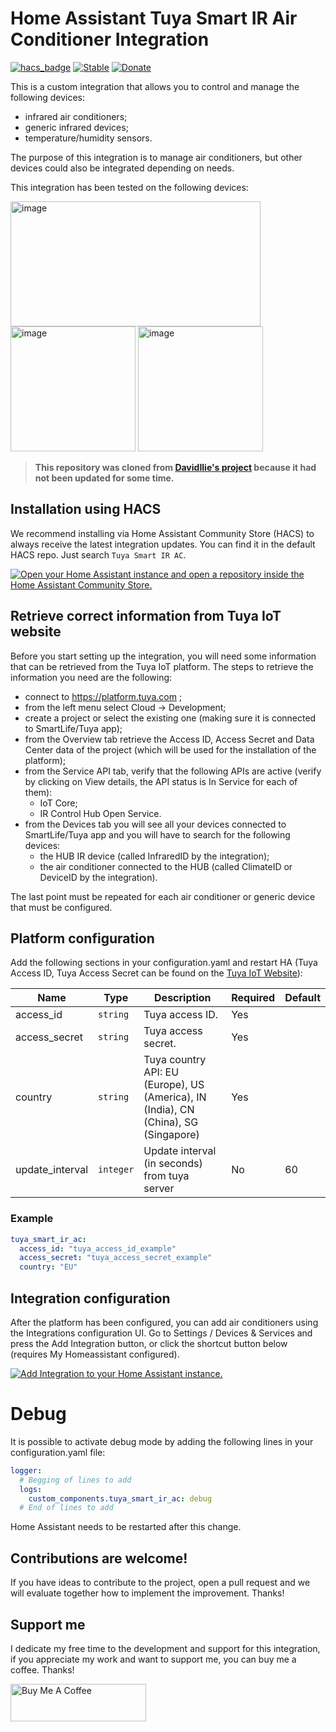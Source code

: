 # Home Assistant Tuya Smart IR Air Conditioner Integration
[![hacs_badge](https://img.shields.io/badge/HACS-Default-orange.svg)](https://github.com/hacs/integration)
[![Stable](https://img.shields.io/github/v/release/EnzoD86/tuya-smart-ir-ac)](https://github.com/EnzoD86/tuya-smart-ir-ac/releases/latest)
[![Donate](https://img.shields.io/badge/donate-BuyMeCoffee-yellow.svg)](https://www.buymeacoffee.com/enzod86)

This is a custom integration that allows you to control and manage the following devices:

- infrared air conditioners;
- generic infrared devices;
- temperature/humidity sensors.

The purpose of this integration is to manage air conditioners, but other devices could also be integrated depending on needs.

This integration has been tested on the following devices:

<img width="400" height="200" alt="image" src="https://github.com/user-attachments/assets/0c1ed6ea-a2b7-43ca-a979-94ff6e3499dc" />

<img width="200" height="200" alt="image" src="https://github.com/user-attachments/assets/c811bdf9-c9cf-4df3-a1b8-fd4cc7152db9" />

<img width="200" height="200" alt="image" src="https://github.com/user-attachments/assets/e6d6a44f-41b3-4fff-be7f-390dd3a1d344" />


>  **This repository was cloned from [DavidIlie's project](https://github.com/DavidIlie/tuya-smart-ir-ac) because it had not been updated for some time.**

## Installation using HACS
We recommend installing via Home Assistant Community Store (HACS) to always receive the latest integration updates.
You can find it in the default HACS repo. Just search `Tuya Smart IR AC`.

[![Open your Home Assistant instance and open a repository inside the Home Assistant Community Store.](https://my.home-assistant.io/badges/hacs_repository.svg)](https://my.home-assistant.io/redirect/hacs_repository/?owner=EnzoD86&repository=tuya-smart-ir-ac&category=integration)

## Retrieve correct information from Tuya IoT website
Before you start setting up the integration, you will need some information that can be retrieved from the Tuya IoT platform.
The steps to retrieve the information you need are the following:
- connect to https://platform.tuya.com ;
- from the left menu select Cloud -> Development;
- create a project or select the existing one (making sure it is connected to SmartLife/Tuya app);
- from the Overview tab retrieve the Access ID, Access Secret and Data Center data of the project (which will be used for the installation of the platform);
- from the Service API tab, verify that the following APIs are active (verify by clicking on View details, the API status is In Service for each of them):
  - IoT Core;
  - IR Control Hub Open Service.
- from the Devices tab you will see all your devices connected to SmartLife/Tuya app and you will have to search for the following devices:
  - the HUB IR device (called InfraredID by the integration);
  - the air conditioner connected to the HUB (called ClimateID or DeviceID by the integration).

The last point must be repeated for each air conditioner or generic device that must be configured.

## Platform configuration
Add the following sections in your configuration.yaml and restart HA (Tuya Access ID, Tuya Access Secret can be found on the [Tuya IoT Website](https://platform.tuya.com/)):

| Name                 | Type      | Description                                                                         | Required | Default |
| -------------------- | --------- | ----------------------------------------------------------------------------------- | -------- | ------- |
| access_id            | `string`  | Tuya access ID.                                                                     | Yes      |         |
| access_secret        | `string`  | Tuya access secret.                                                                 | Yes      |         |
| country              | `string`  | Tuya country API: EU (Europe), US (America), IN (India), CN (China), SG (Singapore) | Yes      |         |
| update_interval      | `integer` | Update interval (in seconds) from tuya server                                       | No       | 60      |

### Example
```yaml
tuya_smart_ir_ac:
  access_id: "tuya_access_id_example"
  access_secret: "tuya_access_secret_example"
  country: "EU"
```

## Integration configuration
After the platform has been configured, you can add air conditioners using the Integrations configuration UI.
Go to Settings / Devices & Services and press the Add Integration button, or click the shortcut button below (requires My Homeassistant configured).

[![Add Integration to your Home Assistant
instance.](https://my.home-assistant.io/badges/config_flow_start.svg)](https://my.home-assistant.io/redirect/config_flow_start/?domain=tuya_smart_ir_ac)

# Debug
It is possible to activate debug mode by adding the following lines in your configuration.yaml file:

```yaml
logger:
  # Begging of lines to add
  logs:
    custom_components.tuya_smart_ir_ac: debug
  # End of lines to add
```
Home Assistant needs to be restarted after this change.


## Contributions are welcome!
If you have ideas to contribute to the project, open a pull request and we will evaluate together how to implement the improvement. Thanks!

## Support me
I dedicate my free time to the development and support for this integration, if you appreciate my work and want to support me, you can buy me a coffee. Thanks!

<a href="https://www.buymeacoffee.com/enzod86" target="_blank"><img src="https://cdn.buymeacoffee.com/buttons/v2/default-blue.png" alt="Buy Me A Coffee" style="height: 60px !important;width: 217px !important;" ></a>
